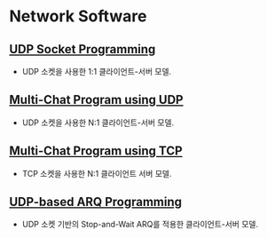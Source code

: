 # Network Software

## [UDP Socket Programming](https://github.com/qkrdudwls/Network-Software/tree/main/UDP%20Socket%20Programming)
* UDP 소켓을 사용한 1:1 클라이언트-서버 모델.
## [Multi-Chat Program using UDP](https://github.com/qkrdudwls/Network-Software/tree/main/Multi-Chat%20Program%20using%20UDP)
* UDP 소켓을 사용한 N:1 클라이언트-서버 모델.
## [Multi-Chat Program using TCP](https://github.com/qkrdudwls/Network-Software/tree/main/Multi-Chat%20Program%20using%20TCP)
* TCP 소켓을 사용한 N:1 클라이언트 서버 모델.
## [UDP-based ARQ Programming](https://github.com/qkrdudwls/Network-Software/tree/main/UDP-based%20ARQ%20Programming)
* UDP 소켓 기반의 Stop-and-Wait ARQ를 적용한 클라이언트-서버 모델.

